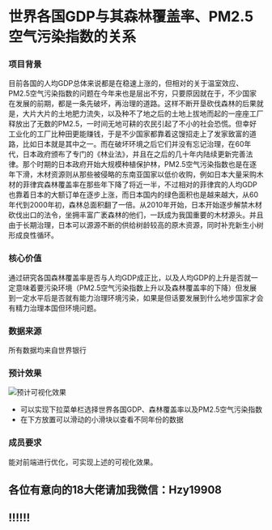 # 世界各国GDP与其森林覆盖率、PM2.5空气污染指数的关系

### 项目背景
目前各国的人均GDP总体来说都是在稳速上涨的，但相对的关于温室效应、PM2.5空气污染指数的问题在今年来也是层出不穷，只要原因就在于，不少国家在发展的前期，都是一条先破坏，再治理的道路。这样不断开垦砍伐森林的后果就是，大片大片的土地肥力流失，以及种不了地之后的土地上拔地而起的一座座工厂释放出了无数的PM2.5，一时间无地可耕的农民引起了不小的社会恐慌。但幸好工业化的工厂比种田更能赚钱，于是不少国家都靠着这馊招走上了发家致富的道路，比如日本就是其中之一。而在破坏环境之后它们并没有忘记治理，在60年代，日本政府颁布了专门的《林业法》，并且在之后的几十年内陆续更新完善法律。那个时期的日本政府开始大规模种植保护林，PM2.5空气污染指数也是在逐年下滑，木材资源则从那些被侵略的东南亚国家以低价收购，例如日本大量采购木材的菲律宾森林覆盖率在那些年下降了将近一半，不过相对的菲律宾的人均GDP也靠着日本的大额订单在逐步上涨，而日本国内的绿色面积也是越来越大，从60年代到2000年初，森林总面积翻了一倍。从2010年开始，日本开始逐步解禁木材砍伐出口的法令，坐拥丰富广袤森林的他们，一跃成为我国重要的木材源头。并且由于长期治理，日本可以源源不断的供给树龄较高的原木资源，同时补充新生小树形成良性循环。

### 核心价值
通过研究各国森林覆盖率是否与人均GDP成正比，以及人均GDP的上升是否就一定意味着要污染环境（PM2.5空气污染指数上升以及森林覆盖率的下降）但发展到一定水平后是否就有能力治理环境污染，如果是但话要发展到什么地步国家才会有精力治理本国但环境问题。

### 数据来源
所有数据均来自世界银行

### 预计效果
![预计可视化效果](https://github.com/SunnyHe1999/Interactive_Visualization/blob/master/%E5%8F%AF%E8%A7%86%E5%8C%96%E6%A0%B7%E5%BC%8F.PNGhttps://github.com/SunnyHe1999/Interactive_Visualization/blob/master/%E5%8F%AF%E8%A7%86%E5%8C%96%E6%A0%B7%E5%BC%8F.PNG)
* 可以实现下拉菜单栏选择世界各国GDP、森林覆盖率以及PM2.5空气污染指数  
* 在下方放置可以滑动的小滑块以查看不同年份的数据

### 成员要求
能对前端进行优化，可实现上述的可视化效果。

## 各位有意向的18大佬请加我微信：Hzy19908  
## !!!!!!
